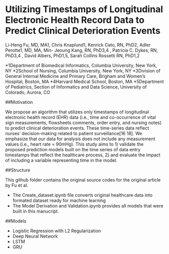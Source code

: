 Utilizing Timestamps of Longitudinal Electronic Health Record Data to Predict Clinical Deterioration Events
=========================

Li-Heng Fu, MD, MA1, Chris Knaplund1, Kenrick Cato, RN, PhD2, Adler Perotte1, MD, MA, Min- Jeoung Kang, RN, PhD3,4 , Patricia C. Dykes, RN, PhD3,4 , David Albers, PhD1,5, Sarah Collins Rossetti RN, PhD1,2

*1Department of Biomedical Informatics, Columbia University, New York, NY
*2School of Nursing, Columbia University, New York, NY
*3Division of General Internal Medicine and Primary Care, Brigham and Women’s Hospital, Boston, MA 
*4Harvard Medical School, Boston, MA 
*5Department of Pediatrics, Section of Informatics and Data Science, University of Colorado, Aurora, CO


##Motivation

We propose an algorithm that utilizes only timestamps of longitudinal electronic health record (EHR) data (i.e., time and co-occurrence of vital sign measurements, flowsheets comments, order entry, and nursing notes) to predict clinical deterioration events. These time-series data reflect nurses’ decision-making related to patient surveillance[16 18]. We emphasize that our data for analysis does not include any measurement values (i.e., heart rate = 90mHg). This study aims to 1) validate the proposed prediction models built on the time series of data entry timestamps that reflect the healthcare process, 2) and evaluate the impact of including a variable representing time in the model.

##Structure

This github folder contains the original source codes for the original article by Fu et al. 
- The Create_dataset.ipynb file converts original healthcare data into formated dataset  ready for machine learning 
- The Model Derivation and Validation.ipynb provides all models that were built in this manucript. 

##Models

- Logistic Regression with L2 Regularization
- Deep Neural Network
- LSTM
- GRU
